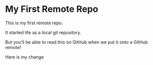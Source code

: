 # My First Remote Repo

This is my first remote repo.

It started life as a local git repository.

But you'll be able to read this on GitHub when we put it onto a GitHub remote!

Here is my change
